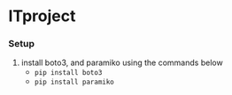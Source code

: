 # ITproject

### Setup

1. install boto3, and paramiko using the commands below
   - `pip install boto3`
   - `pip install paramiko`
